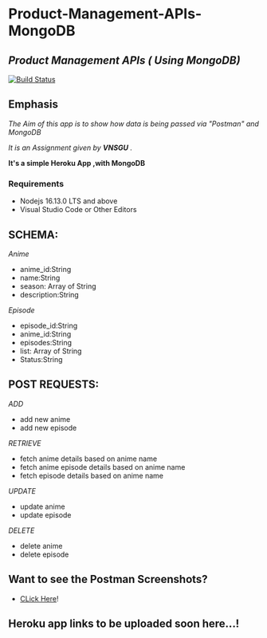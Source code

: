 # Product-Management-APIs-MongoDB
## _Product Management APIs ( Using MongoDB)_


[![Build Status](https://travis-ci.org/joemccann/dillinger.svg?branch=master)](https://github.com/rowe20/Product-Management-APIs-MongoDB/blob/main/Product_Managment_API_Mongo_DB/app.js)
## Emphasis

*The Aim of this app is to show how data is being passed via "Postman" and MongoDB*  

_It is an Assignment given by **VNSGU** ._

__It's a simple Heroku App ,with MongoDB__

### Requirements

* Nodejs 16.13.0 LTS and above
* Visual Studio Code or Other Editors

## SCHEMA:
_Anime_
- anime_id:String
- name:String
- season:  Array of String
- description:String

_Episode_
- episode_id:String
- anime_id:String
- episodes:String
- list: Array of String
- Status:String

## POST REQUESTS:

_ADD_
- add new anime
- add new episode


_RETRIEVE_
- fetch anime details based on anime name
- fetch anime episode details based on anime name
- fetch episode details based on anime name

_UPDATE_
- update anime 
- update episode 

_DELETE_
- delete anime
- delete episode

## Want to see the Postman Screenshots?
- [CLick Here](https://github.com/rowe20/Product-Management-APIs-MongoDB/tree/main/Product_Managment_API_Mongo_DB/Postman)!

## Heroku app links to be uploaded soon here...!

